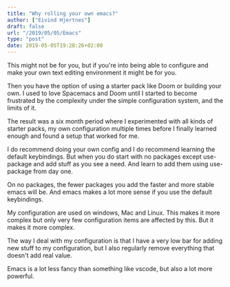 ```yaml
---
title: "Why rolling your own emacs?"
author: ["Eivind Hjertnes"]
draft: false
url: "/2019/05/05/Emacs"
type: "post"
date: 2019-05-05T19:28:26+02:00
---
```


This might not be for you, but if you're into being able to configure
and make your own text editing environment it might be for you.

Then you have the option of using a starter pack like Doom or building
your own. I used to love Spacemacs and Doom until I started to become
frustrated by the complexity under the simple configuration system, and
the limits of it.

The result was a six month period where I experimented with all kinds of
starter packs, my own configuration multiple times before I finally
learned enough and found a setup that worked for me.

I do recommend doing your own config and I do recommend learning the
default keybindings. But when you do start with no packages except
use-package and add stuff as you see a need. And learn to add them using
use-package from day one.

On no packages, the fewer packages you add the faster and more stable
emacs will be. And emacs makes a lot more sense if you use the default
keybindings.

My configuration are used on windows, Mac and Linux. This makes it more
complex but only very few configuration items are affected by this. But
it makes it more complex.

The way I deal with my configuration is that I have a very low bar for
adding new stuff to my configuration, but I also regularly remove
everything that doesn't add real value.

Emacs is a lot less fancy than something like vscode, but also a lot
more powerful.
